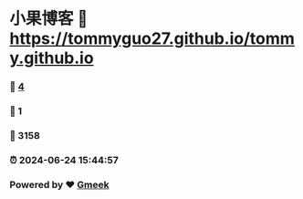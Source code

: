 # 小果博客 :link: https://tommyguo27.github.io/tommy.github.io 
### :page_facing_up: [4](https://tommyguo27.github.io/tommy.github.io/tag.html) 
### :speech_balloon: 1 
### :hibiscus: 3158 
### :alarm_clock: 2024-06-24 15:44:57 
### Powered by :heart: [Gmeek](https://github.com/Meekdai/Gmeek)
